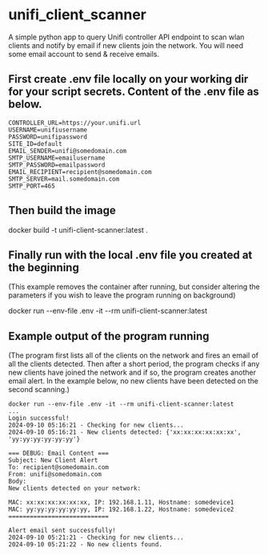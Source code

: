 # unifi_client_scanner

A simple python app to query Unifi controller API endpoint to scan wlan clients and notify by email if new clients join the network. You will need some email account to send & receive emails.

## First create .env file locally on your working dir for your script secrets. Content of the .env file as below.
```
CONTROLLER_URL=https://your.unifi.url
USERNAME=unifiusername
PASSWORD=unifipassword
SITE_ID=default
EMAIL_SENDER=unifi@somedomain.com
SMTP_USERNAME=emailusername
SMTP_PASSWORD=emailpassword
EMAIL_RECIPIENT=recipient@somedomain.com
SMTP_SERVER=mail.somedomain.com
SMTP_PORT=465
```

## Then build the image

docker build -t unifi-client-scanner:latest .

## Finally run with the local .env file you created at the beginning
(This example removes the container after running, but consider altering the parameters if you wish to leave the program running on background)

docker run --env-file .env -it --rm unifi-client-scanner:latest

## Example output of the program running
(The program first lists all of the clients on the network and fires an email of all the clients detected. Then after a short period, the program checks if any new clients have joined the network and if so, the program creates another email alert. In the example below, no new clients have been detected on the second scanning.)

```
docker run --env-file .env -it --rm unifi-client-scanner:latest   
...
Login successful!
2024-09-10 05:16:21 - Checking for new clients...
2024-09-10 05:16:21 - New clients detected: {'xx:xx:xx:xx:xx:xx', 'yy:yy:yy:yy:yy:yy'}

=== DEBUG: Email Content ===
Subject: New Client Alert
To: recipient@somedomain.com
From: unifi@somedomain.com
Body:
New clients detected on your network:

MAC: xx:xx:xx:xx:xx:xx, IP: 192.168.1.11, Hostname: somedevice1
MAC: yy:yy:yy:yy:yy:yy, IP: 192.168.1.22, Hostname: somedevice2
============================

Alert email sent successfully!
2024-09-10 05:21:21 - Checking for new clients...
2024-09-10 05:21:22 - No new clients found.
```

